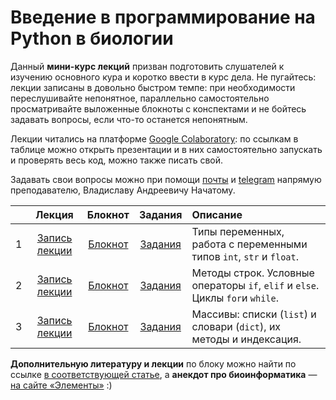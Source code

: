 # Введение в программирование на Python в биологии

Данный **мини-курс лекций** призван подготовить слушателей к изучению основного кура и коротко ввести в курс дела. Не пугайтесь: лекции записаны в довольно быстром темпе: при необходимости переслушивайте непонятное, параллельно самостоятельно просматривайте выложенные блокноты с конспектами и не бойтесь задавать вопросы, если что-то останется непонятным. 

Лекции читались на платформе [Google Colaboratory](https://colab.research.google.com/): по ссылкам в таблице можно открыть презентации и в них самостоятельно запускать и проверять весь код, можно также писать свой. 

Задавать свои вопросы можно при помощи [почты](mailto:nachatoi@list.ru) и [telegram](https://t.me/subpolare) напрямую преподавателю, Владиславу Андреевичу Начатому. 

|  | Лекция | Блокнот | Задания | Описание | 
| :------: | :------: | :------: | :------: | :------ | 
| 1 | [Запись лекции](https://disk.yandex.ru/i/FakAv4AdWtZL_Q) | [Блокнот](https://colab.research.google.com/drive/1FNm7qUJJ4NmorT_FN5Qr0uYSxLIf1hjQ?usp=sharing) | [Задания](https://colab.research.google.com/drive/1IZrKNB_qbbPn-tbQcqs1u92llNN-dncw?usp=sharing) | Типы переменных, работа с переменными типов `int`, `str` и `float`. | 
| 2 | [Запись лекции](https://disk.yandex.ru/i/UcKFUvp7Wivnbw) | [Блокнот](https://colab.research.google.com/drive/1toxkOC-67pY38gG2k1X-hmurRS37jslq?usp=sharing) | [Задания](https://colab.research.google.com/drive/1YgFAvtDf819gt-_z133LLXC9y8zbTQ35?usp=sharing) | Методы строк. Условные операторы `if`, `elif` и `else`. Циклы `for`и `while`. | 
| 3 | [Запись лекции](https://disk.yandex.ru/i/XdJaR6x7yjhyoQ) | [Блокнот](https://colab.research.google.com/drive/1xdyhJfevkgNREhJddvdVWbU-mgkIJWF8?usp=sharing) | [Задания](https://colab.research.google.com/drive/1-WqB5sP0zeWT2kzmHQN8cHZE4gH8x99v?usp=sharing) | Массивы: списки (`list`) и словари (`dict`), их методы и индексация. |

**Дополнительную литературу и лекции** по блоку можно найти по ссылке [в соответствующей статье](https://vk.com/@nachatoi-literatura-po-python), а **анекдот про биоинформатика** — [на сайте «Элементы»](https://elementy.ru/nauchno-populyarnaya_biblioteka/432183/Bioinformatiki_proiskhozhdenie_i_zhiznennyy_tsikl) :)

